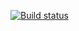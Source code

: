 [![Build status](https://ci.appveyor.com/api/projects/status/lkt6jok790oom43j/branch/main?svg=true)](https://ci.appveyor.com/project/captainchaan/patterns-task-two/branch/main)
